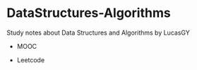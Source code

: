 # DataStructures-Algorithms
Study notes about Data Structures and Algorithms by LucasGY

* MOOC 

* Leetcode

